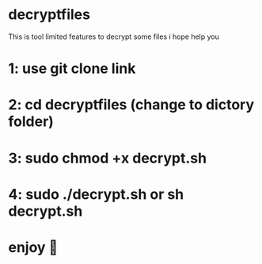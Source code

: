 # decryptfiles
This is tool limited features to decrypt some files i hope  help you 
# 1: use git clone link
# 2: cd decryptfiles (change to dictory folder)
# 3: sudo chmod +x decrypt.sh
# 4: sudo ./decrypt.sh or sh decrypt.sh
# enjoy 🤙
